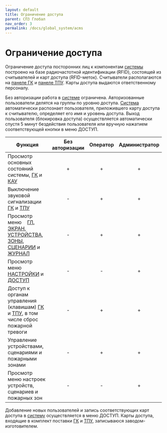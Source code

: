 ```yaml
---
layout: default
title: Ограничение доступа
parent: СПЗ Глобал
nav_order: 3
permalink: /docs/global_system/acms
---
```


# Ограничение доступа
Ограничение доступа посторонних лиц к компонентам [системы] построено на базе радиочастотной идентификации (RFID), состоящей из считывателей и карт доступа (RFID-меток). Считыватели располагаются на [панеле ГК] и [панеле ТПУ]. Карты доступа выдаются ответственному персоналу.

Без авторизации работа в [системе] ограничена. Авторизованные пользователи делятся на группы по уровню доступа. [Система] автоматически распознает пользователя, приложившего карту доступа к считывателю, определяет его имя и уровень доступа. Выход пользователя (блокировка доступа) осуществляется автоматически спустя 5 минут бездействия пользователя или вручную нажатием соответствующей кнопки в меню ДОСТУП.

<table> 
  <thead> 
    <tr> 
      <th style="text-align: center">Функция</th>
      <th style="text-align: center">Без авторизации</th>
      <th style="text-align: center">Оператор</th>
      <th style="text-align: center">Администратор</th>
    </tr>
  </thead> 
  <tbody>
    <tr>
      <td style="text-align: left">Просмотр основных состояний системы, <a href="/gk_manual/docs/gk/gk_conditions#состояния-гк">ГК</a> и <a href="/gk_manual/docs/kau/kau_conditions#состояния-кау">КАУ</a></td>
      <td style="text-align: center">+</td>
      <td style="text-align: center">+</td>
      <td style="text-align: center">+</td>
    </tr>
    <tr>
      <td style="text-align: left">Выключение звуковой сигнализации <a href="/gk_manual/docs/gk#гк">ГК</a> и <a href="/gk_manual/docs/tpu#тпу">ТПУ</a></td>
      <td style="text-align: center">-</td>
      <td style="text-align: center">+</td>
      <td style="text-align: center">+</td>
    </tr>
    <tr>
      <td style="text-align: left">Просмотр меню <a href="/gk_manual/docs/global_os/main_screen.html"><img src="../assets/icons/menus/m_gl_ekran_label.png" width="14" height="14" border="0"></a><a href="/gk_manual/docs/global_os/main_menu/main_screen">ГЛ. ЭКРАН</a>, <a href="/gk_manual/docs/global_os/main_menu/devices">УСТРОЙСТВА</a>, <a href="/gk_manual/docs/global_os/main_menu/zones">ЗОНЫ</a>, <a href="/gk_manual/docs/global_os/main_menu/scenarios">СЦЕНАРИИ</a> и <a href="/gk_manual/docs/global_os/main_menu/journal">ЖУРНАЛ</a></td>
      <td style="text-align: center">-</td>
      <td style="text-align: center">+</td>
      <td style="text-align: center">+</td>
    </tr>
    <tr>
      <td style="text-align: left">Просмотр меню <a href="/gk_manual/docs/global_os/main_menu/settings">НАСТРОЙКИ</a> и <a href="/gk_manual/docs/global_os/main_menu/access">ДОСТУП</a></td>
      <td style="text-align: center">-</td>
      <td style="text-align: center">-</td>
      <td style="text-align: center">+</td>
    </tr>
    <tr>
      <td style="text-align: left">Доступ к органам управления (клавишам) <a href="/gk_manual/docs/gk#гк">ГК</a> и <a href="/gk_manual/docs/tpu#тпу">ТПУ</a>, в том числе сброс пожарной тревоги</td>
      <td style="text-align: center">-</td>
      <td style="text-align: center">+</td>
      <td style="text-align: center">+</td>
    </tr>
    <tr>
      <td style="text-align: left">Управление устройствами, сценариями и пожарными зонами</td>
      <td style="text-align: center">-</td>
      <td style="text-align: center">+</td>
      <td style="text-align: center">+</td>
    </tr>    
    <tr>
      <td style="text-align: left">Просмотр меню настроек устройств, сценариев и пожарных зон</td>
      <td style="text-align: center">-</td>
      <td style="text-align: center">-</td>
      <td style="text-align: center">+</td>
    </tr>
   </tbody>
</table>

Добавление новых пользователей и запись соответствующих карт доступа в [систему] осуществляется в меню ДОСТУП. Карты доступа, входящие в комплект поставки [ГК] и [ТПУ], записываюся заводом-изготовителем.

[системы]: /gk_manual/docs/global_system#спз-глобал
[систему]: /gk_manual/docs/global_system#спз-глобал
[системе]: /gk_manual/docs/global_system#спз-глобал
[система]: /gk_manual/docs/global_system#спз-глобал
[панеле ГК]: /gk_manual/docs/gk/gk_control_panel#панель-управления-и-индикации-гк
[панеле ТПУ]: /gk_manual/docs/tpu/tpu_control_panel#панель-управления-и-индикации-тпу
[ГК]: /gk_manual/docs/gk#гк
[ТПУ]: /gk_manual/docs/tpu#тпу
